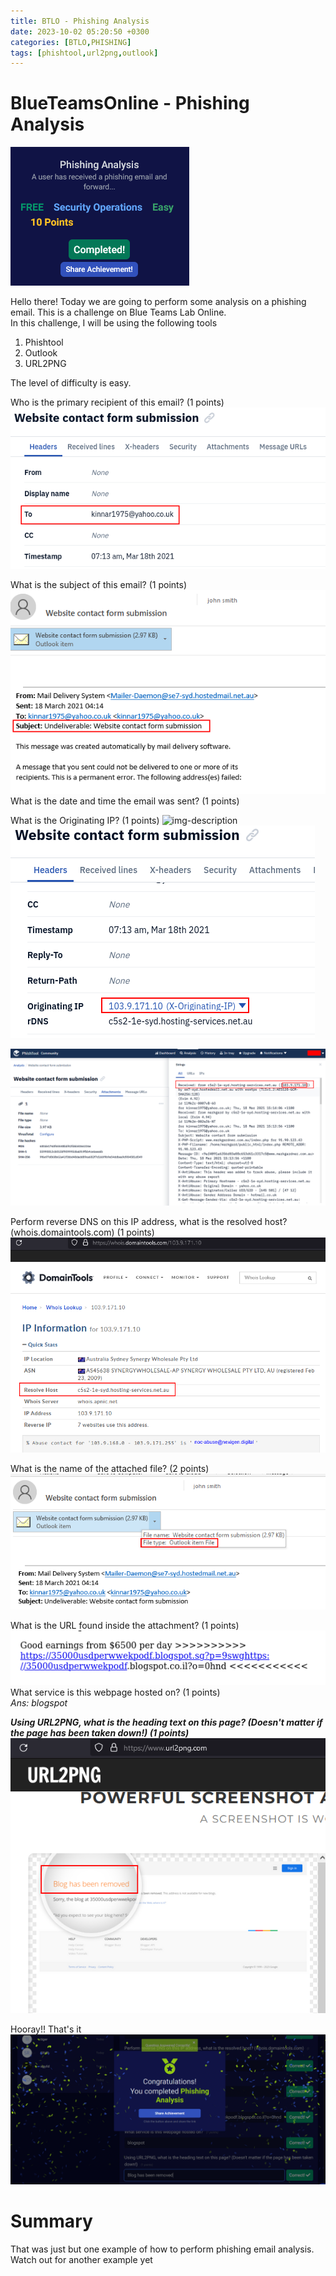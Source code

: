 ```yaml
---
title: BTLO - Phishing Analysis
date: 2023-10-02 05:20:50 +0300
categories: [BTLO,PHISHING]
tags: [phishtool,url2png,outlook]
---
```

# BlueTeamsOnline - Phishing Analysis
![img-description](/assets/img/btlo/phishing/0.png)

Hello there! Today we are going to perform some analysis on a phishing email. This is a challenge on Blue Teams Lab Online.  
In this challenge, I will be using the following tools
1. Phishtool
2. Outlook
3. URL2PNG

The level of difficulty is easy.

Who is the primary recipient of this email? (1 points)
![img-description](/assets/img/btlo/phishing/1.png)

What is the subject of this email? (1 points)
![img-description](/assets/img/btlo/phishing/2.png)
What is the date and time the email was sent? (1 points)

What is the Originating IP? (1 points)
![img-description](/assets/img/btlo/phishing/3.png)
![img-description](/assets/img/btlo/phishing/6.png)


![img-description](/assets/img/btlo/phishing/4.png)

Perform reverse DNS on this IP address, what is the resolved host? (whois.domaintools.com) (1 points)
![img-description](/assets/img/btlo/phishing/5.png)

What is the name of the attached file? (2 points)
![img-description](/assets/img/btlo/phishing/7.png)

What is the URL found inside the attachment? (1 points)
![img-description](/assets/img/btlo/phishing/8.png)
What service is this webpage hosted on? (1 points)  
_Ans: blogspot_

**_Using URL2PNG, what is the heading text on this page? (Doesn't matter if the page has been taken down!) (1 points)_**
![img-description](/assets/img/btlo/phishing/9.png)

Hooray!! That's it
![img-description](/assets/img/btlo/phishing/10.png)

# Summary
That was just but one example of how to perform phishing email analysis. Watch out for another example yet